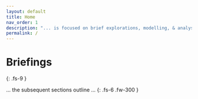 ```yaml
---
layout: default
title: Home
nav_order: 1
description: "... is focused on brief explorations, modelling, & analysis"
permalink: /
---
```


# Briefings
{: .fs-9 }

... the subsequent sections outline ...
{: .fs-6 .fw-300 }
